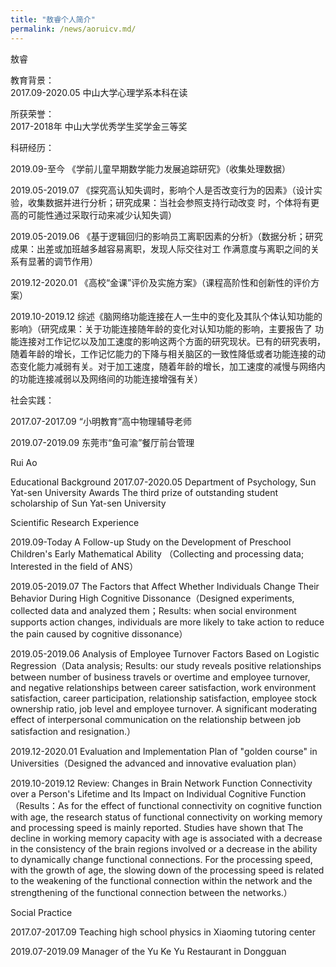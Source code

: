 ```yaml
---
title: "敖睿个人简介"
permalink: /news/aoruicv.md/
---
```


敖睿  

教育背景：  
2017.09-2020.05 中山大学心理学系本科在读

所获荣誉：  
2017-2018年   中山大学优秀学生奖学金三等奖

科研经历：

2019.09-至今		 《学前儿童早期数学能力发展追踪研究》（收集处理数据）

2019.05-2019.07   《探究高认知失调时，影响个人是否改变行为的因素》（设计实验，收集数据并进行分析；研究成果：当社会参照支持行动改变
时，个体将有更高的可能性通过采取行动来减少认知失调）

2019.05-2019.06   《基于逻辑回归的影响员工离职因素的分析》（数据分析；研究成果：出差或加班越多越容易离职，发现人际交往对工
作满意度与离职之间的关系有显著的调节作用）

2019.12-2020.01   《高校“金课”评价及实施方案》（课程高阶性和创新性的评价方案）

2019.10-2019.12   综述《脑网络功能连接在人一生中的变化及其队个体认知功能的影响》（研究成果：关于功能连接随年龄的变化对认知功能的影响，主要报告了
功能连接对工作记忆以及加工速度的影响这两个方面的研究现状。已有的研究表明，随着年龄的增长，工作记忆能力的下降与相关脑区的一致性降低或者功能连接的动态变化能力减弱有关。对于加工速度，随着年龄的增长，加工速度的减慢与网络内的功能连接减弱以及网络间的功能连接增强有关）

社会实践：

2017.07-2017.09  “小明教育”高中物理辅导老师

2019.07-2019.09  东莞市“鱼可渝”餐厅前台管理









Rui Ao

Educational Background
2017.07-2020.05 Department of Psychology, Sun Yat-sen University
Awards
The third prize of outstanding student scholarship of Sun Yat-sen University

Scientific Research Experience

2019.09-Today	A Follow-up Study on the Development of Preschool Children's Early Mathematical Ability （Collecting and processing data; Interested in the field of ANS）

2019.05-2019.07   The Factors that Affect Whether Individuals Change Their Behavior During High Cognitive Dissonance（Designed experiments, collected data and analyzed them；Results: when social environment supports action changes, individuals are more likely to take action to reduce the pain caused by cognitive dissonance）

2019.05-2019.06    Analysis of Employee Turnover Factors Based on Logistic Regression（Data analysis; Results: our study reveals positive relationships between number of business travels or overtime and employee turnover, and negative relationships between career satisfaction, work environment satisfaction, career participation, relationship satisfaction, employee stock ownership ratio, job level and employee turnover. A significant moderating effect of interpersonal communication on the relationship between job satisfaction and resignation.）

2019.12-2020.01    Evaluation and Implementation Plan of "golden course" in Universities（Designed the advanced and innovative evaluation plan）

2019.10-2019.12   Review: Changes in Brain Network Function Connectivity over a Person's Lifetime and Its Impact on Individual Cognitive Function（Results：As for the effect of functional connectivity on cognitive function with age, the research status of functional connectivity on working memory and processing speed is mainly reported. Studies have shown that The decline in working memory capacity with age is associated with a decrease in the consistency of the brain regions involved or a decrease in the ability to dynamically change functional connections. For the processing speed, with the growth of age, the slowing down of the processing speed is related to the weakening of the functional connection within the network and the strengthening of the functional connection between the networks.）

Social Practice

2017.07-2017.09    Teaching high school physics in Xiaoming tutoring center

2019.07-2019.09    Manager of the Yu Ke Yu Restaurant in Dongguan

